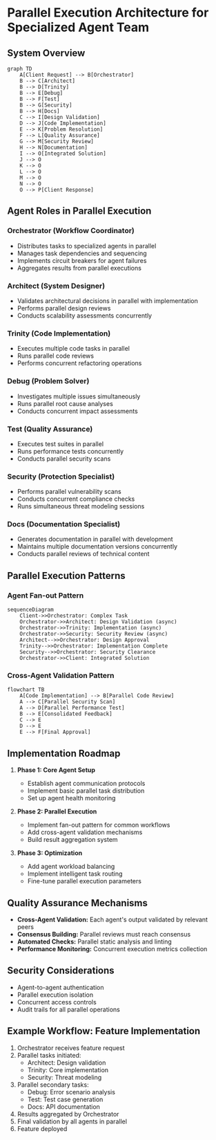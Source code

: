 # Parallel Execution Architecture for Specialized Agent Team

## System Overview
```mermaid
graph TD
    A[Client Request] --> B[Orchestrator]
    B --> C[Architect]
    B --> D[Trinity]
    B --> E[Debug]
    B --> F[Test]
    B --> G[Security]
    B --> H[Docs]
    C --> I[Design Validation]
    D --> J[Code Implementation]
    E --> K[Problem Resolution]
    F --> L[Quality Assurance]
    G --> M[Security Review]
    H --> N[Documentation]
    I --> O[Integrated Solution]
    J --> O
    K --> O
    L --> O
    M --> O
    N --> O
    O --> P[Client Response]
```

## Agent Roles in Parallel Execution

### Orchestrator (Workflow Coordinator)
- Distributes tasks to specialized agents in parallel
- Manages task dependencies and sequencing
- Implements circuit breakers for agent failures
- Aggregates results from parallel executions

### Architect (System Designer)
- Validates architectural decisions in parallel with implementation
- Performs parallel design reviews
- Conducts scalability assessments concurrently

### Trinity (Code Implementation)
- Executes multiple code tasks in parallel
- Runs parallel code reviews
- Performs concurrent refactoring operations

### Debug (Problem Solver)
- Investigates multiple issues simultaneously
- Runs parallel root cause analyses
- Conducts concurrent impact assessments

### Test (Quality Assurance)
- Executes test suites in parallel
- Runs performance tests concurrently
- Conducts parallel security scans

### Security (Protection Specialist)
- Performs parallel vulnerability scans
- Conducts concurrent compliance checks
- Runs simultaneous threat modeling sessions

### Docs (Documentation Specialist)
- Generates documentation in parallel with development
- Maintains multiple documentation versions concurrently
- Conducts parallel reviews of technical content

## Parallel Execution Patterns

### Agent Fan-out Pattern
```mermaid
sequenceDiagram
    Client->>Orchestrator: Complex Task
    Orchestrator->>Architect: Design Validation (async)
    Orchestrator->>Trinity: Implementation (async)
    Orchestrator->>Security: Security Review (async)
    Architect-->>Orchestrator: Design Approval
    Trinity-->>Orchestrator: Implementation Complete
    Security-->>Orchestrator: Security Clearance
    Orchestrator->>Client: Integrated Solution
```

### Cross-Agent Validation Pattern
```mermaid
flowchart TB
    A[Code Implementation] --> B[Parallel Code Review]
    A --> C[Parallel Security Scan]
    A --> D[Parallel Performance Test]
    B --> E[Consolidated Feedback]
    C --> E
    D --> E
    E --> F[Final Approval]
```

## Implementation Roadmap

1. **Phase 1: Core Agent Setup**
   - Establish agent communication protocols
   - Implement basic parallel task distribution
   - Set up agent health monitoring

2. **Phase 2: Parallel Execution**
   - Implement fan-out pattern for common workflows
   - Add cross-agent validation mechanisms
   - Build result aggregation system

3. **Phase 3: Optimization**
   - Add agent workload balancing
   - Implement intelligent task routing
   - Fine-tune parallel execution parameters

## Quality Assurance Mechanisms

- **Cross-Agent Validation:** Each agent's output validated by relevant peers
- **Consensus Building:** Parallel reviews must reach consensus
- **Automated Checks:** Parallel static analysis and linting
- **Performance Monitoring:** Concurrent execution metrics collection

## Security Considerations

- Agent-to-agent authentication
- Parallel execution isolation
- Concurrent access controls
- Audit trails for all parallel operations

## Example Workflow: Feature Implementation

1. Orchestrator receives feature request
2. Parallel tasks initiated:
   - Architect: Design validation
   - Trinity: Core implementation
   - Security: Threat modeling
3. Parallel secondary tasks:
   - Debug: Error scenario analysis
   - Test: Test case generation
   - Docs: API documentation
4. Results aggregated by Orchestrator
5. Final validation by all agents in parallel
6. Feature deployed